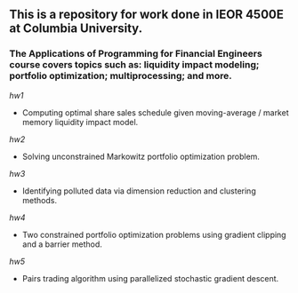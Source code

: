 ## This is a repository for work done in IEOR 4500E at Columbia University. 

### The Applications of Programming for Financial Engineers course covers topics such as: liquidity impact modeling; portfolio optimization; multiprocessing; and more.

*hw1*
- Computing optimal share sales schedule given moving-average / market memory liquidity impact model.

*hw2*
- Solving unconstrained Markowitz portfolio optimization problem.

*hw3*
- Identifying polluted data via dimension reduction and clustering methods.

*hw4*
- Two constrained portfolio optimization problems using gradient clipping and a barrier method.

*hw5*
- Pairs trading algorithm using parallelized stochastic gradient descent.
